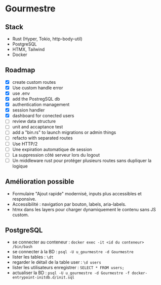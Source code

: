 # Gourmestre

## Stack

* Rust (Hyper, Tokio, http-body-util)
* PostgreSQL
* HTMX, Tailwind
* Docker

## Roadmap

-[x] create custom routes  
-[x] Use custom handle error  
-[x] use .env  
-[x] add the PostregSQL db  
-[x] authentication management  
-[x] session handler  
-[x] dashboard for conected users  
-[ ] review data structure  
-[ ] unit and accaptance test  
-[ ] add a "bin.rs" to launch migrations or admin things  
-[ ] refacto with separated routes  
-[ ] Use HTTP/2  
-[ ] Une expiration automatique de session  
-[ ] La suppression côté serveur lors du logout  
-[ ] Un middleware rust pour protéger plusieurs routes sans dupliquer la logique

## Amélioration possible

* Formulaire "Ajout rapide" modernisé, inputs plus accessibles et responsive.
* Accessibilité : navigation par bouton, labels, aria-labels.
* htmx dans les layers pour charger dynamiquement le contenu sans JS custom.

## PostgreSQL

* se connecter au conteneur : `docker exec -it <id du conteneur> /bin/bash`
* se connecter à la BD : `psql -U u_gourmestre -d Gourmestre`
* lister les tables : `\dt`
* regarder le détail de la table user : `\d users`
* lister les utilisateurs enregistrer : `SELECT * FROM users;`
* actualiser la BD : `psql -U u_gourmestre -d Gourmestre -f docker-entrypoint-initdb.d/init.sql`

